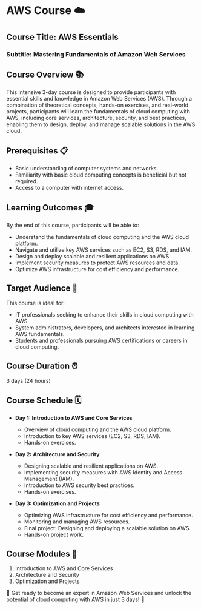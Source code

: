 # AWS Course ☁️

## Course Title: AWS Essentials
### Subtitle: Mastering Fundamentals of Amazon Web Services

## Course Overview 📚
This intensive 3-day course is designed to provide participants with essential skills and knowledge in Amazon Web Services (AWS). Through a combination of theoretical concepts, hands-on exercises, and real-world projects, participants will learn the fundamentals of cloud computing with AWS, including core services, architecture, security, and best practices, enabling them to design, deploy, and manage scalable solutions in the AWS cloud.

## Prerequisites 📋
- Basic understanding of computer systems and networks.
- Familiarity with basic cloud computing concepts is beneficial but not required.
- Access to a computer with internet access.

## Learning Outcomes 🎓
By the end of this course, participants will be able to:
- Understand the fundamentals of cloud computing and the AWS cloud platform.
- Navigate and utilize key AWS services such as EC2, S3, RDS, and IAM.
- Design and deploy scalable and resilient applications on AWS.
- Implement security measures to protect AWS resources and data.
- Optimize AWS infrastructure for cost efficiency and performance.

## Target Audience 🎯
This course is ideal for:
- IT professionals seeking to enhance their skills in cloud computing with AWS.
- System administrators, developers, and architects interested in learning AWS fundamentals.
- Students and professionals pursuing AWS certifications or careers in cloud computing.

## Course Duration ⏰
3 days (24 hours)

## Course Schedule 🗓️
- **Day 1: Introduction to AWS and Core Services**
  - Overview of cloud computing and the AWS cloud platform.
  - Introduction to key AWS services (EC2, S3, RDS, IAM).
  - Hands-on exercises.

- **Day 2: Architecture and Security**
  - Designing scalable and resilient applications on AWS.
  - Implementing security measures with AWS Identity and Access Management (IAM).
  - Introduction to AWS security best practices.
  - Hands-on exercises.

- **Day 3: Optimization and Projects**
  - Optimizing AWS infrastructure for cost efficiency and performance.
  - Monitoring and managing AWS resources.
  - Final project: Designing and deploying a scalable solution on AWS.
  - Hands-on project work.

## Course Modules 📑
1. Introduction to AWS and Core Services
2. Architecture and Security
3. Optimization and Projects

🚀 Get ready to become an expert in Amazon Web Services and unlock the potential of cloud computing with AWS in just 3 days! 🚀
